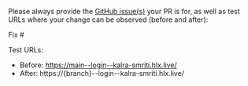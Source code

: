 Please always provide the [GitHub issue(s)](../issues) your PR is for, as well as test URLs where your change can be observed (before and after):

Fix #<gh-issue-id>

Test URLs:
- Before: https://main--login--kalra-smriti.hlx.live/
- After: https://{branch}--login--kalra-smriti.hlx.live/
